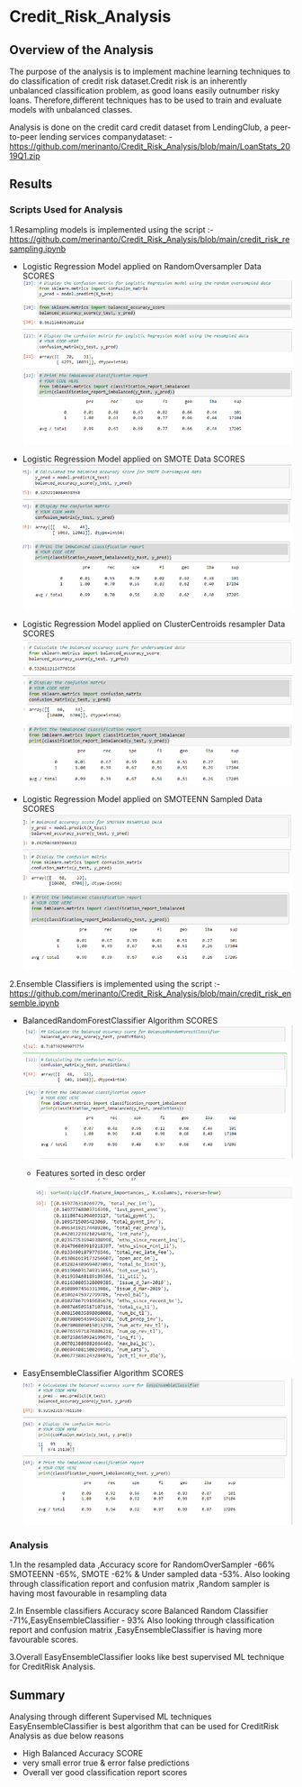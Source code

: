 # Credit_Risk_Analysis

## Overview of the Analysis

The purpose of the analysis is to implement machine learning techniques to do classification of credit risk dataset.Credit risk is an inherently unbalanced classification problem, as good loans easily outnumber risky loans. Therefore,different techniques has to be used to train and evaluate models with unbalanced classes.

Analysis is done on the credit card credit dataset from LendingClub, a peer-to-peer lending services companydataset: -https://github.com/merinanto/Credit_Risk_Analysis/blob/main/LoanStats_2019Q1.zip

## Results

### Scripts  Used for Analysis

1.Resampling models is implemented using the script :- https://github.com/merinanto/Credit_Risk_Analysis/blob/main/credit_risk_resampling.ipynb

 - Logistic Regression Model applied on RandomOversampler Data SCORES 
![image](https://github.com/merinanto/Credit_Risk_Analysis/blob/main/Resources/Overresampledlgfs.png) 

 - Logistic Regression Model applied on SMOTE Data SCORES
![image](https://github.com/merinanto/Credit_Risk_Analysis/blob/main/Resources/SMOTEOversampleddata.png)

 - Logistic Regression Model applied on ClusterCentroids resampler Data SCORES
![image](https://github.com/merinanto/Credit_Risk_Analysis/blob/main/Resources/Undersampleddata.png)

 - Logistic Regression Model applied on SMOTEENN Sampled Data SCORES
![image](https://github.com/merinanto/Credit_Risk_Analysis/blob/main/Resources/SMOTEENNSampledData.png)

2.Ensemble Classifiers is  implemented using the script :- https://github.com/merinanto/Credit_Risk_Analysis/blob/main/credit_risk_ensemble.ipynb

- BalancedRandomForestClassifier Algorithm SCORES 
 ![image](https://github.com/merinanto/Credit_Risk_Analysis/blob/main/Resources/BalRndmfrstClassifer.png)
 
  - Features sorted in desc order
   ![image](https://github.com/merinanto/Credit_Risk_Analysis/blob/main/Resources/BalRndmfrstClassiferImp.png)

 - EasyEnsembleClassifier Algorithm SCORES
 ![image](https://github.com/merinanto/Credit_Risk_Analysis/blob/main/Resources/EasyEnsembleClassifier.png)
 
 ### Analysis
 
 1.In the resampled data ,Accuracy score  for RandomOverSampler -66% SMOTEENN  -65%, SMOTE  -62% & Under sampled data -53%.
   Also looking through classification report and confusion matrix ,Random sampler is having most favourable in resampling data
 
 2.In Ensemble classifiers Accuracy score  Balanced Random Classifier -71%,EasyEnsembleClassifier - 93%
   Also looking through classification report and confusion matrix ,EasyEnsembleClassifier is having more  favourable scores.
 
 3.Overall EasyEnsembleClassifier looks like best supervised ML technique for CreditRisk Analysis.
 
 ## Summary
 
 Analysing through different Supervised ML  techniques EasyEnsembleClassifier is best algorithm that can be used for CreditRisk Analysis 
 as due below reasons
 
 - High Balanced Accuracy SCORE
 - very small error true & error false predictions
 - Overall ver good classification report scores



